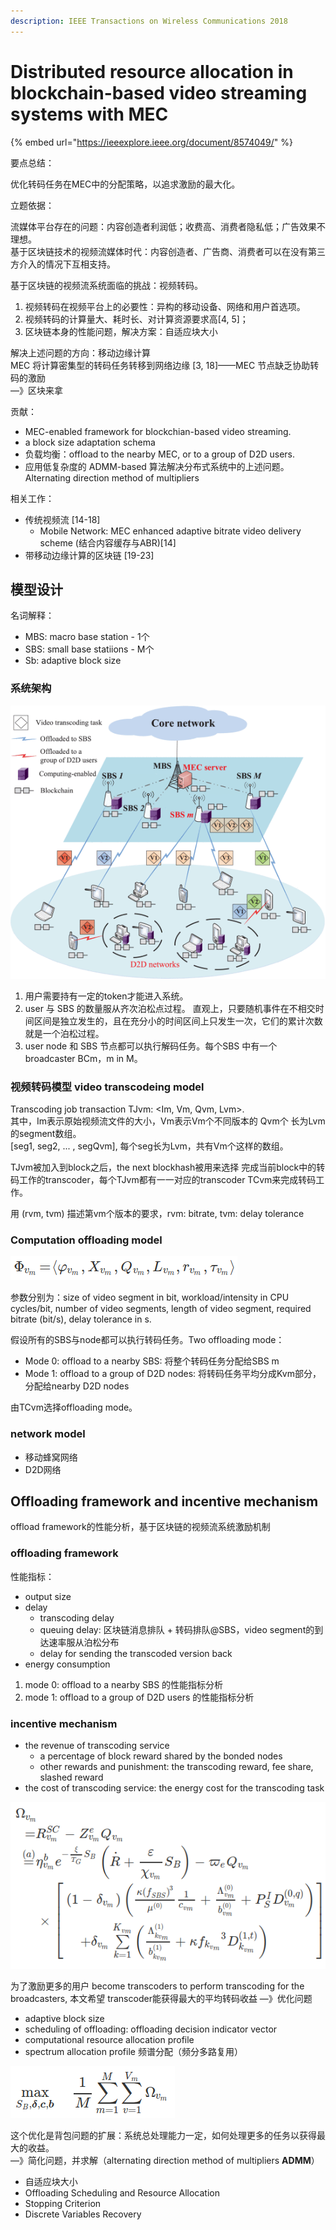 ```yaml
---
description: IEEE Transactions on Wireless Communications 2018
---
```


# Distributed resource allocation in blockchain-based video streaming systems with MEC

{% embed url="https://ieeexplore.ieee.org/document/8574049/" %}

要点总结：

优化转码任务在MEC中的分配策略，以追求激励的最大化。

立题依据：

流媒体平台存在的问题：内容创造者利润低；收费高、消费者隐私低；广告效果不理想。  
基于区块链技术的视频流媒体时代：内容创造者、广告商、消费者可以在没有第三方介入的情况下互相支持。

基于区块链的视频流系统面临的挑战：视频转码。  
1. 视频转码在视频平台上的必要性：异构的移动设备、网络和用户首选项。  
2. 视频转码的计算量大、耗时长、对计算资源要求高\[4, 5\]；  
3. 区块链本身的性能问题，解决方案：自适应块大小

解决上述问题的方向：移动边缘计算  
MEC 将计算密集型的转码任务转移到网络边缘 \[3, 18\]——MEC 节点缺乏协助转码的激励  
—》区块来拿

贡献：

* MEC-enabled framework for blockchian-based video streaming.
* a block size adaptation schema 
* 负载均衡：offload to the nearby MEC, or to a group of D2D users.
* 应用低复杂度的 ADMM-based 算法解决分布式系统中的上述问题。Alternating direction method of multipliers

相关工作：

* 传统视频流 \[14-18\]
  * Mobile Network: MEC enhanced adaptive bitrate video delivery scheme \(结合内容缓存与ABR\)\[14\]
* 带移动边缘计算的区块链 \[19-23\]

## 模型设计

名词解释：

* MBS: macro base station - 1个
* SBS: small base statiions - M个
* Sb: adaptive block size

### 系统架构

![&#x7CFB;&#x7EDF;&#x67B6;&#x6784;](../.gitbook/assets/image%20%2813%29.png)

1. 用户需要持有一定的token才能进入系统。
2. user 与 SBS 的数量服从齐次泊松点过程。 直观上，只要随机事件在不相交时间区间是独立发生的，且在充分小的时间区间上只发生一次，它们的累计次数就是一个泊松过程。
3. user node 和 SBS 节点都可以执行解码任务。每个SBS 中有一个broadcaster BCm，m in M。

### 视频转码模型 video transcodeing model

Transcoding job transaction TJvm: &lt;Im, Vm, Qvm, Lvm&gt;.    
其中，Im表示原始视频流文件的大小，Vm表示Vm个不同版本的 Qvm个 长为Lvm的segment数组。  
\[seg1, seg2, ... , segQvm\], 每个seg长为Lvm，共有Vm个这样的数组。

TJvm被加入到block之后，the next blockhash被用来选择 完成当前block中的转码工作的transcoder，每个TJvm都有一一对应的transcoder TCvm来完成转码工作。

用 \(rvm, tvm\) 描述第vm个版本的要求，rvm: bitrate, tvm: delay tolerance

### Computation offloading model

![TJvm&#x4E2D;&#x7684;&#x8F6C;&#x7801;&#x4EFB;&#x52A1;](../.gitbook/assets/image%20%2825%29.png)

参数分别为：size of video segment in bit, workload/intensity in CPU cycles/bit, number of video segments, length of video segment, required bitrate \(bit/s\), delay tolerance in s.

假设所有的SBS与node都可以执行转码任务。Two offloading mode：

* Mode 0: offload to a nearby SBS: 将整个转码任务分配给SBS m
* Mode 1: offload to a group of D2D nodes: 将转码任务平均分成Kvm部分，分配给nearby D2D nodes

由TCvm选择offloading mode。

### network model

* 移动蜂窝网络
* D2D网络

## Offloading framework and incentive mechanism

offload framework的性能分析，基于区块链的视频流系统激励机制

### offloading framework

性能指标：

* output size
* delay
  * transcoding delay 
  * queuing delay: 区块链消息排队 + 转码排队@SBS，video segment的到达速率服从泊松分布
  * delay for sending the transcoded version back
* energy consumption

1. mode 0: offload to a nearby SBS 的性能指标分析
2. mode 1: offload to a group of D2D users 的性能指标分析

### incentive mechanism

* the revenue of transcoding service
  * a percentage of block reward shared by the bonded nodes
  * other rewards and punishment: the transcoding reward, fee share, slashed reward
* the cost of transcoding service: the energy cost for the transcoding task

![&#x6536;&#x76CA;](../.gitbook/assets/image%20%2850%29.png)

为了激励更多的用户 become transcoders to perform transcoding for the broadcasters, 本文希望 transcoder能获得最大的平均转码收益 —》优化问题

* adaptive block size
* scheduling of offloading: offloading decision indicator vector
* computational resource allocation profile
* spectrum allocation profile 频谱分配（频分多路复用）

![&#x4F18;&#x5316;&#x76EE;&#x6807;&#xFF0C;&#x9650;&#x5B9A;&#x6761;&#x4EF6;&#x89C1;&#x8BBA;&#x6587;](../.gitbook/assets/image%20%281%29.png)

这个优化是背包问题的扩展：系统总处理能力一定，如何处理更多的任务以获得最大的收益。  
—》简化问题，并求解（alternating direction method of multipliers **ADMM**）

* 自适应块大小
* Offloading Scheduling and Resource Allocation
* Stopping Criterion
* Discrete Variables Recovery

